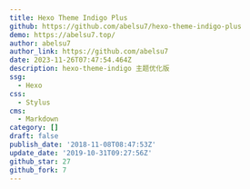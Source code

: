 ```yaml
---
title: Hexo Theme Indigo Plus
github: https://github.com/abelsu7/hexo-theme-indigo-plus
demo: https://abelsu7.top/
author: abelsu7
author_link: https://github.com/abelsu7
date: 2023-11-26T07:47:54.464Z
description: hexo-theme-indigo 主题优化版
ssg:
  - Hexo
css:
  - Stylus
cms:
  - Markdown
category: []
draft: false
publish_date: '2018-11-08T08:47:53Z'
update_date: '2019-10-31T09:27:56Z'
github_star: 27
github_fork: 7
---
```

